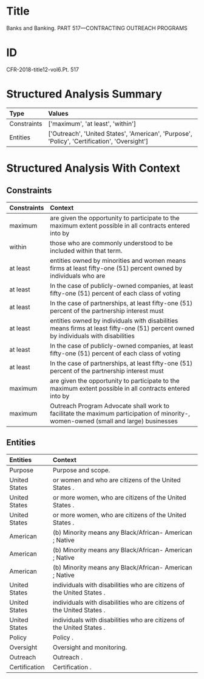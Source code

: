 # Title

 Banks and Banking. PART 517—CONTRACTING OUTREACH PROGRAMS


# ID

 CFR-2018-title12-vol6.Pt. 517


# Structured Analysis Summary

| Type        | Values                                                                                       |
|:------------|:---------------------------------------------------------------------------------------------|
| Constraints | ['maximum', 'at least', 'within']                                                            |
| Entities    | ['Outreach', 'United States', 'American', 'Purpose', 'Policy', 'Certification', 'Oversight'] |


# Structured Analysis With Context

 


## Constraints

| Constraints   | Context                                                                                                                             |
|:--------------|:------------------------------------------------------------------------------------------------------------------------------------|
| maximum       | are given the opportunity to participate to the maximum extent possible in all contracts entered into by                            |
| within        | those who are commonly understood to be included within  that term.                                                                 |
| at least      | entities owned by minorities and women means firms at least fifty-one (51) percent owned by individuals who are                     |
| at least      | In the case of publicly-owned companies,  at least fifty-one (51) percent of each class of voting                                   |
| at least      | In the case of partnerships,  at least fifty-one (51) percent of the partnership interest must                                      |
| at least      | entities owned by individuals with disabilities means firms at least fifty-one (51) percent owned by individuals with disabilities  |
| at least      | In the case of publicly-owned companies,  at least fifty-one (51) percent of each class of voting                                   |
| at least      | In the case of partnerships,  at least fifty-one (51) percent of the partnership interest must                                      |
| maximum       | are given the opportunity to participate to the maximum extent possible in all contracts entered into by                            |
| maximum       | Outreach Program Advocate shall work to facilitate the maximum participation of minority-, women-owned (small and large) businesses |


## Entities

| Entities      | Context                                                               |
|:--------------|:----------------------------------------------------------------------|
| Purpose       | Purpose  and scope.                                                   |
| United States | or women and who are citizens of the United States .                  |
| United States | or more women, who are citizens of the United States .                |
| United States | or more women, who are citizens of the United States .                |
| American      | (b) Minority means any Black/African- American ; Native               |
| American      | (b) Minority means any Black/African- American ; Native               |
| American      | (b) Minority means any Black/African- American ; Native               |
| United States | individuals with disabilities who are citizens of the United States . |
| United States | individuals with disabilities who are citizens of the United States . |
| United States | individuals with disabilities who are citizens of the United States . |
| Policy        | Policy .                                                              |
| Oversight     | Oversight  and monitoring.                                            |
| Outreach      | Outreach .                                                            |
| Certification | Certification .                                                       |


